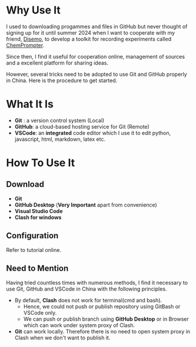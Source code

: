 # Why Use It
I used to downloading progammes and files in GitHub but never thought of signing up for it until summer 2024 when I want to cooperate with my friend, [Disemo](https://github.com/Disembo/), to develop a toolkit for recording experiments called [ChemPrompter](https://github.com/Disembo/ChemPrompter).

Since then, I find it useful for cooperation online, management of sources and a excellent platform for sharing ideas.

However, several tricks need to be adopted to use Git and GitHub properly in China. Here is the procedure to get started.

# What It Is
* **Git** : a version control system (Local)
* **GitHub**: a cloud-based hosting service for Git (Remote)
* **VSCode**: an **integrated** code editor which I use it to edit python, javascript, html, markdown, latex etc.


# How To Use It
## Download
* **Git**
* **GitHub Desktop** (**Very Important** apart from convenience)
* **Visual Studio Code**
* **Clash for windows**

 ## Configuration
 Refer to tutorial online.
 ## Need to Mention
Having tried countless times with numerous methods, I find it necessary to use Git, GitHub and VSCode in China with the following principles.

* By default, **Clash** does not work for terminal(cmd and bash). 
    * Hence, we could not push or publish repository using GitBash or VSCode only.
    * We can push or publish branch using **GitHub Desktop** or in Browser which can work under system proxy of Clash.
* **Git** can work locally. Therefore there is no need to open system proxy in Clash when we don't want to publish it.

